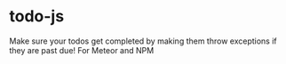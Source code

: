 # todo-js
Make sure your todos get completed by making them throw exceptions if they are past due! For Meteor and NPM

